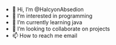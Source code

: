 - 👋 Hi, I’m @HalcyonAbsedion
- 👀 I’m interested in programming
- 🌱 I’m currently learning java
- 💞️ I’m looking to collaborate on projects
- 📫 How to reach me email

<!---
HalcyonAbsedion/HalcyonAbsedion is a ✨ special ✨ repository because its `README.md` (this file) appears on your GitHub profile.
You can click the Preview link to take a look at your changes.
--->
